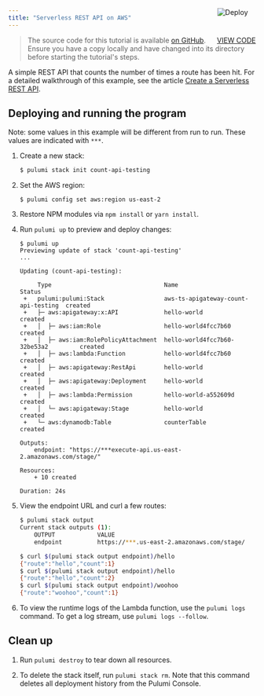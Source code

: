 ```yaml
---
title: "Serverless REST API on AWS"
---
```


<a href="https://app.pulumi.com/new?template=https://github.com/pulumi/examples/tree/master/aws-ts-apigateway" target="_blank">
    <img src="https://get.pulumi.com/new/button.svg" alt="Deploy" style="float: right; padding: 8px; margin-top: -65px; margin-right: 8px">
</a>

> <a class="btn btn-secondary" href="https://github.com/pulumi/examples/tree/master/aws-ts-apigateway" target="_blank" style="float: right"><i class="fab fa-github pr-2"></i> VIEW CODE</a>
> The source code for this tutorial is available [on GitHub](https://github.com/pulumi/examples/tree/master/aws-ts-apigateway). Ensure you have
> a copy locally and have changed into its directory before starting the tutorial's steps.


A simple REST API that counts the number of times a route has been hit. For a detailed walkthrough of this example, see the article [Create a Serverless REST API](https://www.pulumi.com/docs/reference/tutorials/aws/tutorial-rest-api/).

## Deploying and running the program

Note: some values in this example will be different from run to run.  These values are indicated
with `***`.

1.  Create a new stack:

    ```bash
    $ pulumi stack init count-api-testing
    ```

1.  Set the AWS region:

    ```
    $ pulumi config set aws:region us-east-2
    ```

1.  Restore NPM modules via `npm install` or `yarn install`.

1.  Run `pulumi up` to preview and deploy changes:

    ```
    $ pulumi up
    Previewing update of stack 'count-api-testing'
    ...

    Updating (count-api-testing):

         Type                                Name                                 Status      
     +   pulumi:pulumi:Stack                 aws-ts-apigateway-count-api-testing  created     
     +   ├─ aws:apigateway:x:API             hello-world                          created     
     +   │  ├─ aws:iam:Role                  hello-world4fcc7b60                  created     
     +   │  ├─ aws:iam:RolePolicyAttachment  hello-world4fcc7b60-32be53a2         created     
     +   │  ├─ aws:lambda:Function           hello-world4fcc7b60                  created     
     +   │  ├─ aws:apigateway:RestApi        hello-world                          created     
     +   │  ├─ aws:apigateway:Deployment     hello-world                          created     
     +   │  ├─ aws:lambda:Permission         hello-world-a552609d                 created     
     +   │  └─ aws:apigateway:Stage          hello-world                          created     
     +   └─ aws:dynamodb:Table               counterTable                         created     

    Outputs:
        endpoint: "https://***execute-api.us-east-2.amazonaws.com/stage/"

    Resources:
        + 10 created

    Duration: 24s
    ```

1.  View the endpoint URL and curl a few routes:

    ```bash
    $ pulumi stack output
    Current stack outputs (1):
        OUTPUT            VALUE
        endpoint          https://***.us-east-2.amazonaws.com/stage/

    $ curl $(pulumi stack output endpoint)/hello
    {"route":"hello","count":1}
    $ curl $(pulumi stack output endpoint)/hello
    {"route":"hello","count":2}
    $ curl $(pulumi stack output endpoint)/woohoo
    {"route":"woohoo","count":1}
    ```

1.  To view the runtime logs of the Lambda function, use the `pulumi logs` command. To get a log stream, use `pulumi logs --follow`.

## Clean up

1.  Run `pulumi destroy` to tear down all resources.

1.  To delete the stack itself, run `pulumi stack rm`. Note that this command deletes all deployment history from the Pulumi Console.

